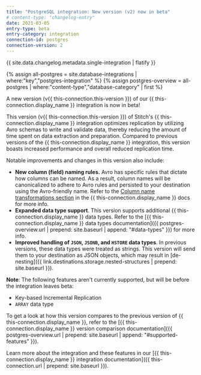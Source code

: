 ```yaml
---
title: "PostgreSQL integration: New version (v2) now in beta"
# content-type: "changelog-entry"
date: 2021-03-05
entry-type: beta
entry-category: integration
connection-id: postgres
connection-version: 2
---
```


{{ site.data.changelog.metadata.single-integration | flatify }}

{% assign all-postgres = site.database-integrations | where:"key","postgres-integration" %}
{% assign postgres-overview = all-postgres | where:"content-type","database-category" | first %}

A new version (v{{ this-connection.this-version }}) of our {{ this-connection.display_name }} integration is now in beta!

This version (v{{ this-connection.this-version }}) of Stitch's {{ this-connection.display_name }} integration optimizes replication by utilizing Avro schemas to write and validate data, thereby reducing the amount of time spent on data extraction and preparation. Compared to previous versions of the {{ this-connection.display_name }} integration, this version boasts increased performance and overall reduced replication time.

Notable improvements and changes in this version also include:

- **New column (field) naming rules.** Avro has specific rules that dictate how columns can be named. As a result, column names will be canonicalized to adhere to Avro rules and persisted to your destination using the Avro-friendly name. Refer to the [Column name transformations section](#data-replication--column-name-transformations) in the {{ this-connection.display_name }} docs for more info.
- **Expanded data type support**. This version supports additional {{ this-connection.display_name }} data types. Refer to the [{{ this-connection.display_name }} data types documentation]({{ postgres-overview.url | prepend: site.baseurl | append: "#data-types" }}) for more info.
- **Improved handling of `JSON`, `JSONB`, and `HSTORE` data types**. In previous versions, these data types were treated as strings. This version will send them to your destination as JSON objects, which may result in [de-nesting]({{ link.destinations.storage.nested-structures | prepend: site.baseurl }}).

**Note**: The following features aren't currently supported, but will be before the integration leaves beta:

- Key-based Incremental Replication
- `ARRAY` data type

To get a look at how this version compares to the previous version of {{ this-connection.display_name }}, refer to the [{{ this-connection.display_name }} version comparison documentation]({{ postgres-overview.url | prepend: site.baseurl | append: "#supported-features" }}).

Learn more about the integration and these features in our [{{ this-connection.display_name }} integration documentation]({{ this-connection.url | prepend: site.baseurl }}). 
